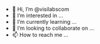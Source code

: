 - 👋 Hi, I’m @visilabscom
- 👀 I’m interested in ...
- 🌱 I’m currently learning ...
- 💞️ I’m looking to collaborate on ...
- 📫 How to reach me ...

<!---
visilabscom/visilabscom is a ✨ special ✨ repository because its `README.md` (this file) appears on your GitHub profile.
You can click the Preview link to take a look at your changes.
--->

